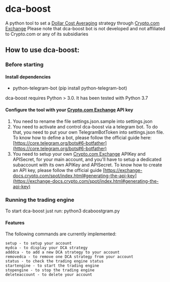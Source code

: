 # dca-boost

A python tool to set a [Dollar Cost Averaging](https://en.wikipedia.org/wiki/Dollar_cost_averaging) strategy through [Crypto.com Exchange](crypto.com/exchange)
Please note that dca-boost bot is not developed and not affiliated to Crypto.com or any of its subsidiaries

## How to use dca-boost:

### Before starting

#### Install dependencies
- python-telegram-bot (pip install python-telegram-bot)

dca-boost requires Python > 3.0. It has been tested with Python 3.7

#### Configure the tool with your [Crypto.com Exchange](crypto.com/exchange) API key
1. You need to rename the file settings.json.sample into settings.json
2. You need to activate and control dca-boost via a telegram bot. To do that, you need to put your own TelegramBotToken into settings.json file. To know how to define a bot, please follow the official guide here: [https://core.telegram.org/bots#6-botfather](https://core.telegram.org/bots#6-botfather)
3. You need to setup your own [Crypto.com Exchange](crypto.com/exchange) APIKey and APISecret, for your main account, and you'll have to setup a dedicated subaccount with its own APIKey and APISecret. To know how to create an API key, please follow the official guide [https://exchange-docs.crypto.com/spot/index.html#generating-the-api-key](https://exchange-docs.crypto.com/spot/index.html#generating-the-api-key)

### Running the trading engine

To start dca-boost just run: python3 dcaboostgram.py


#### Features

The following commands are currently implemented:

```
setup - to setup your account
mydca - to display your DCA strategy
adddca - to add a new DCA strategy to your account
removedca - to remove one DCA strategy from your account
status - to check the trading engine status
startengine - to start the trading engine
stopengine - to stop the trading engine
deleteaccount - to delete your account
```
